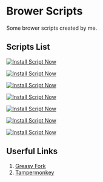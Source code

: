 # Brower Scripts
Some brower scripts created by me.

## Scripts List
[![Install Script Now](https://img.shields.io/badge/Click%20to%20Install-Browsing%20Reminer-green)](https://raw.githubusercontent.com/songquanpeng/browsing-reminder/main/client.user.js)

[![Install Script Now](https://img.shields.io/badge/Click%20to%20Install-Enhanced%20Arxiv-green)](https://raw.githubusercontent.com/songquanpeng/browser-scripts/master/enhanced-arxiv.user.js)

[![Install Script Now](https://img.shields.io/badge/Click%20to%20Install-Enhanced%20V2ex-green)](https://raw.githubusercontent.com/songquanpeng/browser-scripts/master/v2ex-browser.user.js)

[![Install Script Now](https://img.shields.io/badge/Click%20to%20Install-Enhanced%20Chinese%20Wikipedia-green)](https://raw.githubusercontent.com/songquanpeng/browser-scripts/master/chinese-wikipedia.user.js)

[![Install Script Now](https://img.shields.io/badge/Click%20to%20Install-雨课堂挂机脚本-green)](https://raw.githubusercontent.com/songquanpeng/browser-scripts/master/yuketang.user.js)

[![Install Script Now](https://img.shields.io/badge/Click%20to%20Install-Github1s-green)](https://raw.githubusercontent.com/songquanpeng/browser-scripts/master/github1s.user.js)

[![Install Script Now](https://img.shields.io/badge/Click%20to%20Install-Github%20jsDelivr%20Qucik%20Link-green)](https://raw.githubusercontent.com/songquanpeng/browser-scripts/master/github-jsdelivr.user.js)

## Userful Links
1. [Greasy Fork](https://greasyfork.org/en/users/666452-songquanpeng)
2. [Tampermonkey](https://www.tampermonkey.net/)